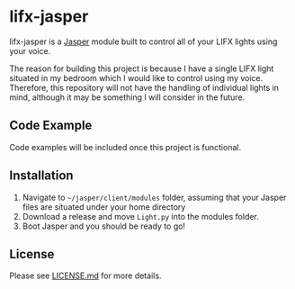 # lifx-jasper
lifx-jasper is a [Jasper](http://jasperproject.github.io/) module built to control all of your LIFX lights using your voice.

The reason for building this project is because I have a single LIFX light situated in my bedroom which I would like to control using my voice. Therefore, this repository will not have the handling of individual lights in mind, although it may be something I will consider in the future.

## Code Example
Code examples will be included once this project is functional.

## Installation
1. Navigate to `~/jasper/client/modules` folder, assuming that your Jasper files are situated under your home directory
2. Download a release and move `Light.py` into the modules folder.
3. Boot Jasper and you should be ready to go!

## License
Please see [LICENSE.md](LICENSE.md) for more details.
